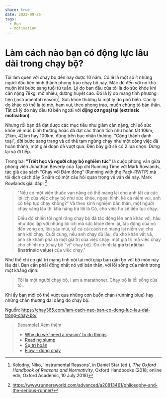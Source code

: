 ```yaml
---
share: true
date: 2023-09-25
tags:
  - Run
  - motivation
---
```


# Làm cách nào bạn có động lực lâu dài trong chạy bộ?

Tôi làm quen với chạy bộ đến nay được 10 năm. Có lẽ là một số ít những người đầu tiên hình thành phong trào chạy bộ này. Mặc dù đến với nó khá muộn khi bước sang tuổi tứ tuần. Lý do ban đầu của tôi là do sức khỏe khi cân nặng 78kg, mỡ nhiều, đường huyết cao. Đó là lý do mang tính phương tiện (instrumental reason)[^1]. Sức khỏe thường là một lý do phổ biến. Các lý do khác có thể là tò mò, ham vui, theo phong trào, muốn chứng tỏ bản thân. Tất cả lý do này đều từ bên ngoài với **động cơ ngoại tại (extrinsic motivation)**.

Nhưng rồi bạn đã đạt được các mục tiêu như giảm cân nặng, chỉ số sức khỏe về mức bình thường hoặc đã đạt các thành tích như hoàn tất 10km, 21km, 42km hay 100km, đứng trên bục nhận thưởng. "Công thành danh toại", đời bước sang trang và có thể tạm ngừng chạy như một công việc đã hoàn thành, một giai đoạn đã vượt qua. Đến bây giờ sẽ có 2 lựa chọn: Dừng lại và đi tiếp.

Trong bài **"Triết học và người chạy bộ nghiêm túc"** là cuộc phỏng vấn giữa phóng viên Jonathan Beverly của Tạp chí Running Time với Mark Rowlands, tác giả của sách “Chạy với Đám đông” (Running with the Pack-RWTP) mà tôi dịch cách đây 5 năm có một câu hỏi quan trọng về vấn đề này. Mark Rowlands giải đáp: [^2]

> "Nếu có một viên thuốc vạn năng có thể mang lại cho anh tất cả các lợi ích của việc chạy bộ như sức khỏe, ngoại hình, kể cả niềm vui, anh có tiếp tục chạy không?” Và theo kinh nghiệm bản thân, một người chạy càng lâu thì khả năng trả lời là Có, cho việc họ sẽ tiếp tục chạy.
> 
> Điều đó khiến tôi nghĩ rằng chạy bộ đã tác động lên anh khác với, hầu như độc lập với những lợi ích mà sức khỏe đem lại, tác động của nó đến vòng eo, lên sáu múi, kể cả cái cách nó mang lại niềm vui cho anh khi chạy. Cuối cùng, nếu anh chạy đủ lâu, đủ khó khăn vất vả, anh sẽ khám phá ra một giá trị của việc chạy: một giá trị mà việc chạy cho chính nó (chạy bộ “vị” chạy bộ). Đó chính là **giá trị nội tại (instrinsic value)** của việc chạy."

Như thế chỉ có giá trị mang tính nội tại mới giúp bạn gắn bó với bộ môn này lâu dài. Bạn cần phải đồng nhất nó với bản thân, với lối sống của mình trong một khẳng định:

> Tôi là một người chạy bộ, I am a marathoner. Chạy bộ là lối sống của tôi.

Khi ấy bạn mới có thể vượt qua những cơn buồn chán (running blue) hay những chấn thương dai dẳng do chạy bộ.

Nguồn: https://chay365.com/lam-cach-nao-ban-co-dong-luc-lau-dai-trong-chay-bo/


> [!example] Xem thêm
> - [Why do we 'need a reason' to do things](./Why%20do%20we%20'need%20a%20reason'%20to%20do%20things.md)
> - [Reading slump](./Reading%20slump.md)
> - [Sự trì hoãn](./S%E1%BB%B1%20tr%C3%AC%20ho%C3%A3n.md)
> - [Flow - dòng chảy](./Flow%20-%20d%C3%B2ng%20ch%E1%BA%A3y.md)



[^1]: Kolodny, Niko, 'Instrumental Reasons', in Daniel Star (ed.), _The Oxford Handbook of Reasons and Normativity_, Oxford Handbooks (2018; online edn, Oxford Academic, 10 July 2018)
[^2]: https://www.runnersworld.com/advanced/a20813461/philosophy-and-the-serious-runner/

